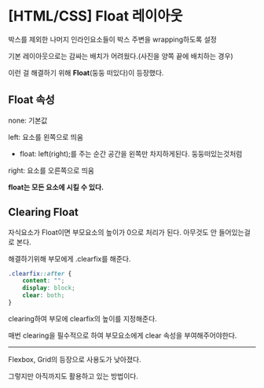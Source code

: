 # [HTML/CSS] Float 레이아웃

박스를 제외한 나머지 인라인요소들이 박스 주변을 wrapping하도록 설정

기본 레이아웃으로는 감싸는 배치가 어려웠다.(사진을 양쪽 끝에 배치하는 경우)

이런 걸 해결하기 위해 **Float**(둥둥 떠있다)이 등장했다.

## Float 속성

none: 기본값

left: 요소를 왼쪽으로 띄움

- float: left(right);를 주는 순간 공간을 왼쪽만 차지하게된다. 둥둥떠있는것처럼

right: 요소를 오른쪽으로 띄움

**float는 모든 요소에 시킬 수 있다.**

## Clearing Float

자식요소가 Float이면 부모요소의 높이가 0으로 처리가 된다. 아무것도 안 들어있는걸로 본다.

해결하기위해 부모에게 .clearfix를 해준다.

```css
.clearfix::after {
	content: "";
	display: block;
	clear: both;
}
```

clearing하여 부모에 clearfix의 높이를 지정해준다.

매번 clearing을 필수적으로 하여 부모요소에게 clear 속성을 부여해주어야한다.

---

Flexbox, Grid의 등장으로 사용도가 낮아졌다.

그렇지만 아직까지도 활용하고 있는 방법이다.